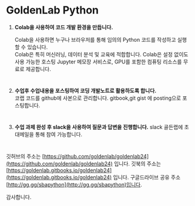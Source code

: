 # **GoldenLab Python**


1. **Colab을 사용하여 코드 개발 환경을 만듭니다.**   

   Colab을 사용하면 누구나 브라우저를 통해 임의의 Python 코드를 작성하고 실행할 수 있습니다.    
   Colab은 특히 머신러닝, 데이터 분석 및 교육에 적합합니다. 
   Colab은 설정 없이도 사용 가능한 호스팅 Jupyter 메모장 서비스로, GPU를 포함한 컴퓨팅 리소스를 무료로 제공합니다.   
 
#
2. **수업후 수업내용을 포스팅하여 코딩 개발노트로 활용하도록 합니다.**  
   코랩 코드를 github에 사본으로 관리합니다. 
   gitbook,git gist 에 posting으로 포스팅합니다.   
  
#   
3. **수업 과제 완성 후 slack을 사용하여 질문과 답변을 진행합니다.**
   slack 골든랩에 초대메일을 통해 참여 가능합니다.  
  
#  
   
깃허브의 주소는 [https://github.com/goldenlab/goldenlab24](https://github.com/goldenlab/goldenlab24) 입니다. 
깃북의 주소는 [https://goldenlab.gitbooks.io/goldenlab24](https://goldenlab.gitbooks.io/goldenlab24) 입니다. 
구글드라이브 공유 주소 [http://gg.gg/sbapython](http://gg.gg/sbapython)입니다.  

감사합니다.
